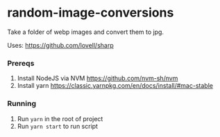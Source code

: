 # random-image-conversions

Take a folder of webp images and convert them to jpg.

Uses:
https://github.com/lovell/sharp

### Prereqs

1. Install NodeJS via NVM https://github.com/nvm-sh/nvm
2. Install yarn https://classic.yarnpkg.com/en/docs/install/#mac-stable

### Running

1. Run `yarn` in the root of project
2. Run `yarn start` to run script
